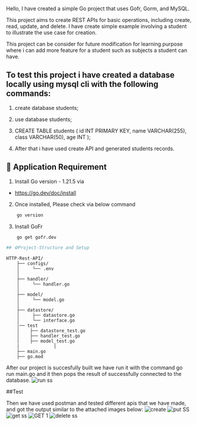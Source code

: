 Hello, I have created a simple Go project that uses Gofr, Gorm, and MySQL.

This project aims to create REST APIs for basic operations, including create, read, update, and delete. I have create simple example involving a student to illustrate the use case for creation.

This project can be consider for future modification for learning purpose where i can add more feature for a student such as subjects a student can have.

## To test this project i have created a database locally using mysql cli with the following commands:

1. create database students;

2. use database students;

3. CREATE TABLE students (
    id INT PRIMARY KEY,
    name VARCHAR(255),
    class VARCHAR(50),
    age INT
   );

4. After that i have used create API and generated students records.

## 🙇 Application Requirement

1.  Install Go version - 1.21.5 via 
 * https://go.dev/doc/install

2. Once installed, Please check via below command
```bash   
    go version
```
3. Install GoFr
```bash   
    go get gofr.dev

## ⚙️Project-Structure and Setup
``` 
    HTTP-Rest-API/
        ├── configs/
        │     └── .env
        │
        ├── handler/
        │     └── handler.go
        │
        ├── model/
        │     └── model.go
        │
        ├── datastore/
        │     ├── datastore.go
        │     └── interface.go
        │── test
        │    ├── datastore_test.go
        │    ├── handler_test.go
        │    ├── model_test.go
        |             |    
        ├── main.go
        ├── go.mod


After our project is succesfully built we have run it with the command go run main.go
and it then pops the result of successfully connected to the database.
![run ss](https://github.com/medani17/GO-REST-API/assets/71040928/774a03d0-d9b4-42fc-a502-41b73a034b81)


##Test

Then we have used postman and tested different apis that we have made, and got the output similar to the attached images below: 
![create](https://github.com/medani17/GO-REST-API/assets/71040928/4662d0d8-a7d5-4cff-ac94-a3d74e10fd97)
![put SS](https://github.com/medani17/GO-REST-API/assets/71040928/590b6b38-e18a-4c31-8580-1e5770009c1b)
![get ss](https://github.com/medani17/GO-REST-API/assets/71040928/f000831b-fdcc-41ee-bb27-4519be15114c)
![GET 1](https://github.com/medani17/GO-REST-API/assets/71040928/1193948d-a4c2-44c7-80fc-4d309aef4858)
![delete ss](https://github.com/medani17/GO-REST-API/assets/71040928/7a21d2e1-c7ae-4dde-b4be-78e684f8a432)


```
